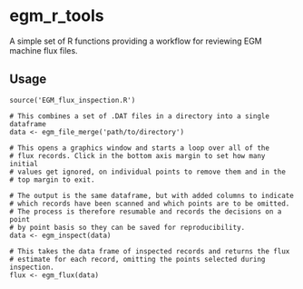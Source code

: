 # egm_r_tools
A simple set of R functions providing a workflow for reviewing EGM machine flux files.

## Usage

    source('EGM_flux_inspection.R')
	
    # This combines a set of .DAT files in a directory into a single dataframe
	data <- egm_file_merge('path/to/directory')
	
	# This opens a graphics window and starts a loop over all of the
	# flux records. Click in the bottom axis margin to set how many initial
	# values get ignored, on individual points to remove them and in the
	# top margin to exit.
	
	# The output is the same dataframe, but with added columns to indicate
	# which records have been scanned and which points are to be omitted.
	# The process is therefore resumable and records the decisions on a point
	# by point basis so they can be saved for reproducibility.
    data <- egm_inspect(data)
	
	# This takes the data frame of inspected records and returns the flux 
	# estimate for each record, omitting the points selected during inspection.
    flux <- egm_flux(data)
    
